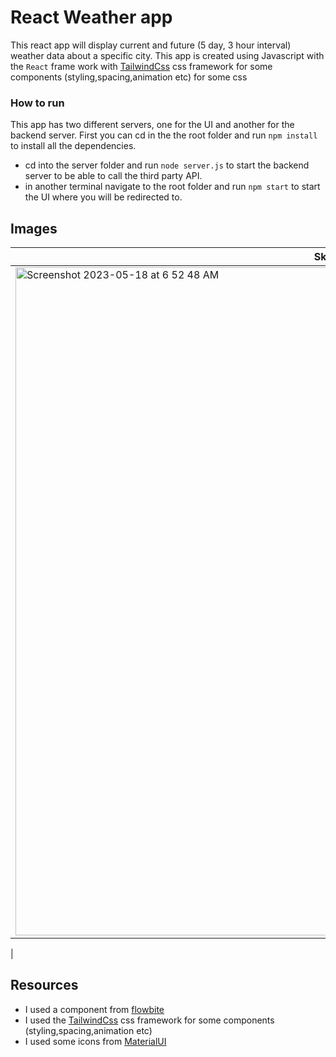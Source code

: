 # React Weather app
This react app will display current and future (5 day, 3 hour interval) weather data about a specific city. This app is created using Javascript with the `React` frame work with [TailwindCss](https://tailwindcss.com/) css framework for some components (styling,spacing,animation etc) for some css

### How to run 
This app has two different servers, one for the UI and another for the backend server. First you can cd in the the root folder and run `npm install` to install all the dependencies.
- cd into the server folder and run `node server.js` to start the backend server to be able to call the third party API.
- in another terminal navigate to the root folder and run `npm start` to start the UI where you will be redirected to.

## Images
| Skeleton State  | Error State   | Data State  |
|---|---|---|
|<img width="1069" alt="Screenshot 2023-05-18 at 6 52 48 AM" src="https://github.com/YoungSudan/CoBrandTakeHome/assets/97282856/763def39-c375-4d3d-95d6-fd3f5581b43d">|<img width="1069" alt="Screenshot 2023-05-18 at 6 53 02 AM" src="https://github.com/YoungSudan/CoBrandTakeHome/assets/97282856/4038d61e-52e6-4cf0-8b1c-fadc84de54b9">|<img width="984" alt="Screenshot 2023-07-13 at 4 01 16 AM" src="https://github.com/YoungSudan/React-Weather-App/assets/97282856/49b0ff19-53ff-4510-979e-9f0d30f59d74">
|

## Resources
- I used a component from [flowbite](https://flowbite.com/docs/forms/search-input/)
- I used the  [TailwindCss](https://tailwindcss.com/) css framework for some components (styling,spacing,animation etc)
- I used some icons from [MaterialUI](https://mui.com/material-ui/material-icons/)
